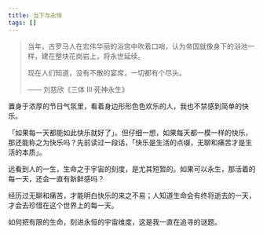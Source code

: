 ```yaml
---
title: 当下与永恒
tags: []
---
```


> 当年，古罗马人在宏伟华丽的浴宫中吹着口哨，认为帝国就像身下的浴池一样，建在整块花岗岩上，将永世延续。
>
> 现在人们知道，没有不散的宴席，一切都有个尽头。
>
> —— 刘慈欣《三体 Ⅲ·死神永生》

置身于浓厚的节日气氛里，看着身边形形色色欢乐的人，我也不禁感到简单的快乐。

「如果每一天都能如此快乐就好了」。但仔细一想，如果每天都一模一样的快乐，那还能称之为快乐吗？先前读过一段话，「快乐是生活的点缀，无聊和痛苦才是生活的本质」。

远看到人的一生，生命之于宇宙的刻度，是尤其短暂的。如果可以永生，那活着的每一天，还会一直有新鲜感吗？

经历过无聊和痛苦，才能明白快乐的来之不易；人知道生命会有终将逝去的一天，才会去珍惜在这个世界上的每一天。

如何把有限的生命，刻进永恒的宇宙维度，这是我一直在追寻的谜题。
